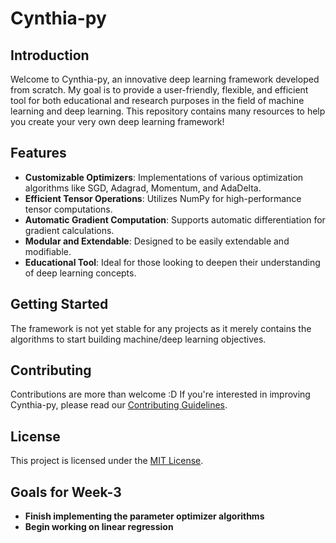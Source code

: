 # Cynthia-py

## Introduction
Welcome to Cynthia-py, an innovative deep learning framework developed from scratch. My goal is to provide a user-friendly, flexible, and efficient tool for both educational and research purposes in the field of machine learning and deep learning. This repository contains many resources to help you create your very own deep learning framework!

## Features
- **Customizable Optimizers**: Implementations of various optimization algorithms like SGD, Adagrad, Momentum, and AdaDelta.
- **Efficient Tensor Operations**: Utilizes NumPy for high-performance tensor computations.
- **Automatic Gradient Computation**: Supports automatic differentiation for gradient calculations.
- **Modular and Extendable**: Designed to be easily extendable and modifiable.
- **Educational Tool**: Ideal for those looking to deepen their understanding of deep learning concepts.

## Getting Started
The framework is not yet stable for any projects as it merely contains the algorithms to start building machine/deep learning objectives.

## Contributing
Contributions are more than welcome :D If you're interested in improving Cynthia-py, please read our [Contributing Guidelines]([link-to-contributing-guidelines](https://github.com/ali-samer/Cynthia-py/blob/main/CONTRIBUTING.md)).

## License
This project is licensed under the [MIT License](link-to-license).

## Goals for Week-3
- **Finish implementing the parameter optimizer algorithms**
- **Begin working on linear regression**
